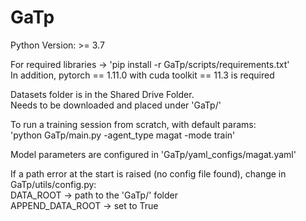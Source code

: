 # GaTp

Python Version: >= 3.7

For required libraries -> 'pip install -r GaTp/scripts/requirements.txt'\
In addition, pytorch == 1.11.0 with cuda toolkit == 11.3 is required

Datasets folder is in the Shared Drive Folder.\
Needs to be downloaded and placed under 'GaTp/' 

To run a training session from scratch, with default params:\
'python GaTp/main.py -agent_type magat -mode train'  

Model parameters are configured in 'GaTp/yaml_configs/magat.yaml'

If a path error at the start is raised (no config file found), change in GaTp/utils/config.py:\
DATA_ROOT -> path to the 'GaTp/' folder\
APPEND_DATA_ROOT -> set to True
